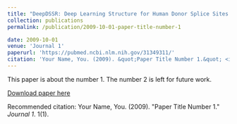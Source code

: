 ```yaml
---
title: "DeepDSSR: Deep Learning Structure for Human Donor Splice Sites Recognition"
collection: publications
permalink: /publication/2009-10-01-paper-title-number-1

date: 2009-10-01
venue: 'Journal 1'
paperurl: 'https://pubmed.ncbi.nlm.nih.gov/31349311/'
citation: 'Your Name, You. (2009). &quot;Paper Title Number 1.&quot; <i>Journal 1</i>. 1(1).'
---
```

This paper is about the number 1. The number 2 is left for future work.

[Download paper here](http://academicpages.github.io/files/paper1.pdf)

Recommended citation: Your Name, You. (2009). "Paper Title Number 1." <i>Journal 1</i>. 1(1).